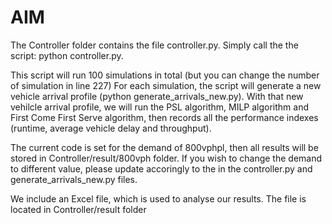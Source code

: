 # AIM

The Controller folder contains the file controller.py.
Simply call the the script: python controller.py.

This script will run 100 simulations in total (but you can change the number of simulation in line 227)
For each simulation, the script will generate a new vehicle arrival profile (python generate_arrivals_new.py). With that new vehilcle arrival profile, we will run the PSL algorithm, MILP algorithm and First Come First Serve algorithm, then records all the performance indexes (runtime, average vehicle delay and throughput).

The current code is set for the demand of 800vphpl, then all results will be stored in Controller/result/800vph folder. If you wish to change the demand to different value, please update accoringly to the in the controller.py and generate_arrivals_new.py files.

We include an Excel file, which is used to analyse our results. The file is located in Controller/result folder